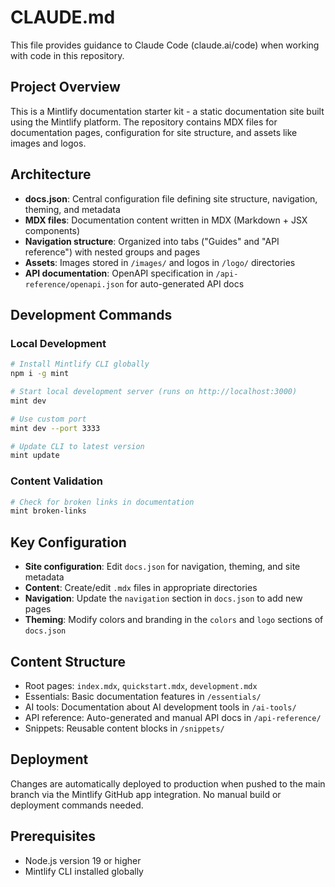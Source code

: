 # CLAUDE.md

This file provides guidance to Claude Code (claude.ai/code) when working with code in this repository.

## Project Overview

This is a Mintlify documentation starter kit - a static documentation site built using the Mintlify platform. The repository contains MDX files for documentation pages, configuration for site structure, and assets like images and logos.

## Architecture

- **docs.json**: Central configuration file defining site structure, navigation, theming, and metadata
- **MDX files**: Documentation content written in MDX (Markdown + JSX components)
- **Navigation structure**: Organized into tabs ("Guides" and "API reference") with nested groups and pages
- **Assets**: Images stored in `/images/` and logos in `/logo/` directories
- **API documentation**: OpenAPI specification in `/api-reference/openapi.json` for auto-generated API docs

## Development Commands

### Local Development
```bash
# Install Mintlify CLI globally
npm i -g mint

# Start local development server (runs on http://localhost:3000)
mint dev

# Use custom port
mint dev --port 3333

# Update CLI to latest version
mint update
```

### Content Validation
```bash
# Check for broken links in documentation
mint broken-links
```

## Key Configuration

- **Site configuration**: Edit `docs.json` for navigation, theming, and site metadata
- **Content**: Create/edit `.mdx` files in appropriate directories
- **Navigation**: Update the `navigation` section in `docs.json` to add new pages
- **Theming**: Modify colors and branding in the `colors` and `logo` sections of `docs.json`

## Content Structure

- Root pages: `index.mdx`, `quickstart.mdx`, `development.mdx`
- Essentials: Basic documentation features in `/essentials/`
- AI tools: Documentation about AI development tools in `/ai-tools/`
- API reference: Auto-generated and manual API docs in `/api-reference/`
- Snippets: Reusable content blocks in `/snippets/`

## Deployment

Changes are automatically deployed to production when pushed to the main branch via the Mintlify GitHub app integration. No manual build or deployment commands needed.

## Prerequisites

- Node.js version 19 or higher
- Mintlify CLI installed globally